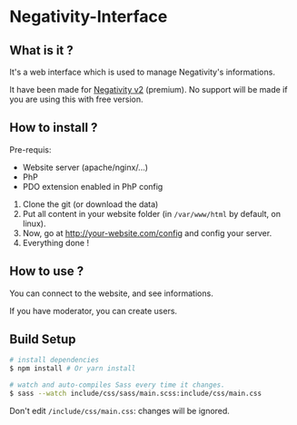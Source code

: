 # Negativity-Interface

## What is it ?

It's a web interface which is used to manage Negativity's informations.

It have been made for [Negativity v2](https://www.spigotmc.org/resources/86874/) (premium). No support will be made if you are using this with free version.

## How to install ?

Pre-requis:
- Website server (apache/nginx/...)
- PhP
- PDO extension enabled in PhP config

1) Clone the git (or download the data)
2) Put all content in your website folder (in `/var/www/html` by default, on linux).
3) Now, go at http://your-website.com/config and config your server.
4) Everything done !

## How to use ?

You can connect to the website, and see informations.

If you have moderator, you can create users.

## Build Setup

``` bash
# install dependencies
$ npm install # Or yarn install

# watch and auto-compiles Sass every time it changes.
$ sass --watch include/css/sass/main.scss:include/css/main.css
```

Don't edit `/include/css/main.css`: changes will be ignored.
